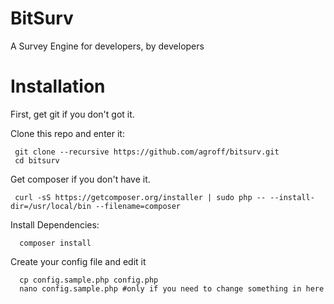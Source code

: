 # BitSurv

 A Survey Engine for developers, by developers

# Installation

 First, get git if you don't got it.
 
 Clone this repo and enter it:
 
     git clone --recursive https://github.com/agroff/bitsurv.git
     cd bitsurv
 
 Get composer if you don't have it.
     
     curl -sS https://getcomposer.org/installer | sudo php -- --install-dir=/usr/local/bin --filename=composer
     
 Install Dependencies:
 
      composer install
 
 Create your config file and edit it
 
      cp config.sample.php config.php
      nano config.sample.php #only if you need to change something in here
 
 